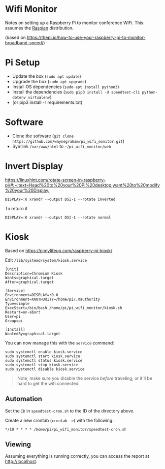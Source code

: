 # Wifi Monitor

Notes on setting up a Raspberry Pi to monitor conference WiFi. This assumes the [Raspian](https://www.raspberrypi.org/downloads/raspbian/) distribution.

(based on <https://thepi.io/how-to-use-your-raspberry-pi-to-monitor-broadband-speed/>)

# Pi Setup

-   Update the box (`sudo apt update`)
-   Upgrade the box (`sudo apt upgrade`)
-   Install OS dependencies (`sudo apt install python3`)
-   Install the dependencies (`sudo pip3 install -U speedtest-cli python-dotenv virtualenv`)
-   (or pip3 install -r requirements.txt)

# Software

-   Clone the software (`git clone https://github.com/waynegraham/pi_wifi_monitor.git`)
-   Symlink `/var/www/html` to `~/pi_wifi_monitor/web`

# Invert Display
 <https://linuxhint.com/rotate-screen-in-raspberry-pi/#:~:text=Head%20to%20your%20Pi%20desktop,want%20to%20modify%20your%20Display.>

```
DISPLAY=:0 xrandr --output DSI-1 --rotate inverted
```

To return it

```
DISPLAY=:0 xrandr --output DSI-1 --rotate normal
```

# Kiosk

Based on <https://pimylifeup.com/raspberry-pi-kiosk/>

Edit `/lib/systemd/system/kiosk.service`

    [Unit]
    Description=Chromium Kiosk
    Wants=graphical.target
    After=graphical.target

    [Service]
    Environment=DISPLAY=:0.0
    Environment=XAUTHORITY=/home/pi/.Xauthority
    Type=simple
    ExecStart=/bin/bash /home/pi/pi_wifi_monitor/kiosk.sh
    Restart=on-abort
    User=pi
    Group=pi

    [Install]
    WantedBy=graphical.target

You can now manage this with the `service` command:

    sudo systemctl enable kiosk.service
    sudo systemctl start kiosk.service
    sudo systemctl status kiosk.service
    sudo systemctl stop kiosk.service
    sudo systemctl disable kiosk.service

> Note, make sure you disable the service _before_ traveling, or it'll be hard to get the wifi connected.

## Automation

Set the `ID` in `speedtest-cron.sh` to the ID of the directory above.

Create a new crontab (`crontab -e`) with the following:

`*/10 * * * * /home/pi/pi_wifi_monitor/speedtest-cron.sh`

## Viewing

Assuming everything is running correctly, you can access the report at <http://localhost>.
